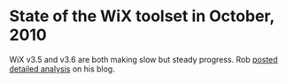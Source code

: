 # State of the WiX toolset in October, 2010

WiX v3.5 and v3.6 are both making slow but steady progress. Rob <a href="http://robmensching.com/blog/posts/2010/10/10/The-state-of-the-WiX-toolset-October-2010">posted detailed analysis</a> on his blog.
